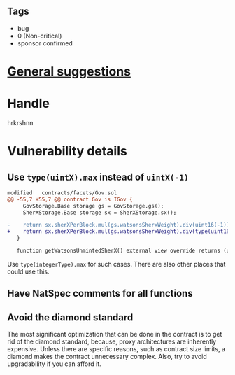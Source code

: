 ## Tags

- bug
- 0 (Non-critical)
- sponsor confirmed

# [General suggestions](https://github.com/code-423n4/2021-07-sherlock-findings/issues/89) 

# Handle

hrkrshnn


# Vulnerability details

## Use `type(uintX).max` instead of `uintX(-1)`

``` diff
modified   contracts/facets/Gov.sol
@@ -55,7 +55,7 @@ contract Gov is IGov {
     GovStorage.Base storage gs = GovStorage.gs();
     SherXStorage.Base storage sx = SherXStorage.sx();

-    return sx.sherXPerBlock.mul(gs.watsonsSherxWeight).div(uint16(-1));
+    return sx.sherXPerBlock.mul(gs.watsonsSherxWeight).div(type(uint16).max);
   }

   function getWatsonsUnmintedSherX() external view override returns (uint256) {
```

Use `type(integerType).max` for such cases. There are also other places
that could use this.

## Have NatSpec comments for all functions
## Avoid the diamond standard

The most significant optimization that can be done in the contract is to
get rid of the diamond standard, because, proxy architectures are
inherently expensive. Unless there are specific reasons, such as
contract size limits, a diamond makes the contract unnecessary complex.
Also, try to avoid upgradability if you can afford it.


